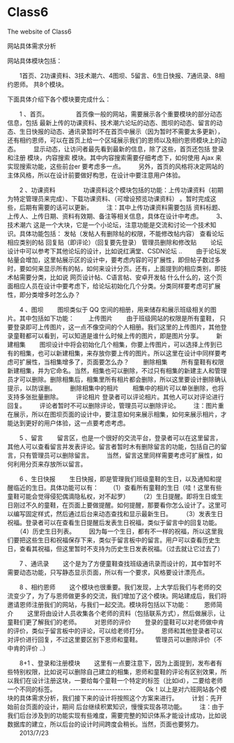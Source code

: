 Class6
======

The website of Class6 

网站具体需求分析

网站具体模块包括：

　　1首页、2功课资料、3技术潮六、4图坝、5留言、6生日快报、7通讯录、8相约恩师。  共8个模块。

下面具体介绍下各个模块要完成什么：

　　1 、首页。
　　
　　首页像一般的网站，需要展示各个重要模块的部分动态信息，包括 最新上传的功课资料、技术潮六论坛的动态、图坝的动态、留言的动态、生日快报的动态、通讯录暂时不在首页中展示（因为暂时不需要太多更新），还有相约恩师，可以在首页上给一个区域展示我们的恩师以及相约恩师模块上的动态。
　　显示动态，让访问者最先看到最新的信息，除了这些，首页还包括 登录和注册 模块，内容搜索 模块。其中内容搜索需要仔细考虑下，如何使用 Ajax 来实现搜索功能，这些前台er 要考虑多一点。
　　另外，首页的风格将决定网站的主体风格，所以在设计前要做好构思，在设计中要注意用户体验。

　　2 、功课资料
　　
　　功课资料这个模块包括的功能：上传功课资料（初期为特定管理员来完成）、下载功课资料、（可增设预览功课资料） 。暂时完成这些，后期有需要的话可以更新。
　　注：其中上传功课资料需要包括 资料标题、上传人、上传日期、资料有效期、备注等相关信息，具体在设计中考虑。
　　3、技术潮六
这是一个大块，它是一个小论坛，注意功能是交流和讨论一个技术知识。具体功能包括：
发帖（发帖人有删除帖的权限，不能修改帖内容）
查看论坛相应类别的帖
回复贴（即评论）（回复要先登录）
管理员删除和修改贴
　　论坛设计中可以参考下其他论坛的设计，比如说红满堂、CSDN论坛 .. 
　　由于论坛发帖量会增加，这里帖展示区的设计中，要考虑内容的可扩展性，即但帖子数过多时，要如何来显示所有的帖，如何来设计分页。还有，上面提到的相应类别，即技术帖需要分类，比如说 网页设计帖、C语言帖、安卓开发帖 什么什么的，这个页面相应人员在设计中要考虑下，给论坛初始化几个分类。分类同样要考虑可扩展性，即分类增多时怎么办？

　　4 、图坝
　　图坝类似于 QQ 空间的相册，用来储存和展示班级相关的图片。其中包括如下功能：
　　上传图片
　　由于班级网站的权限是所有童鞋， 只要登录即可上传图片，这一点不像空间的个人相册。我们这里的上传图片，其他登录童鞋都可以看到，可以知道是谁什么时候上传的图片，即是图片分享。
　　新建相集
　　图坝设计中将会初始化几个相集，你要上传图片，可以选择上传到已有的相集，也可以新建相集，来存放你要上传的图片。所以这里在设计中同样要考虑可扩展性，当相集增多了，页面要怎么办？
　　删除相集
　　所有童鞋有权限新建相集，并为它命名。当然，相集也可以删除，不过只有相集的新建主人和管理员才可以删除。删除相集后，相集里所有相片都会删除，所以这里要设计删除确认提示，以防误删。
　　删除相集中的相片
　　相集中的相片可以单张删除，也将支持多张批量删除。
　　评论相片
   登录者可以评论相片。其他人可以对评论进行回复。
　　评论者暂时不可以删除评论，管理员可以删除评论。
　　注：图片重在展示，所以在图坝页面的设计中，要注意如何来展示相集，如何来展示相片，才能达到更好的用户体验，这一点要考虑考虑。

　　5 、留言
　　留言区，也是一个很好的交流平台，登录者可以在这里留言，其他人可以查看留言并发表评论。留言者暂时木有删除留言的功能，包括自己的留言，只有管理员可以删除留言。
　　当然，留言这里同样需要考虑可扩展性，如何利用分页来存放所以留言。

　　6 、生日快报
　　生日快报，即是管理我们班级童鞋的生日，以及通知和提醒临近的生日。具体功能可以有：
　　（1）查看所有童鞋的生日（哇！这里有些童鞋可能会觉得侵犯偶滴隐私权，对不起罗）
　　（2）生日提醒。即将生日或生日刚过不久的童鞋，在页面上要做提醒。如何提醒，那要看你怎么设计了。这里可以编写固定样式，然后通过后台来动态查找和显示最新生日。
　　（3）发表生日祝福。登录者可以在查看生日提醒后发表生日祝福，类似于留言中的回复功能。
　　（4）历史生日列表。
　　因为每一个生日，都有不一样的祝福，所以这里我们要把这些生日和祝福保存下来，类似于留言板中的留言。用户可以查看历史生日，查看其祝福，但这里暂时不支持为历史生日发表祝福。（过去就让它过去了）

　　7 、通讯录
　　这个是为了方便童鞋查找班级通讯录而设计的，其中暂时不需要动态功能，只写静态显示页面，所以有一个要求，风格要设计漂亮点。

　　8 、相约恩师
　　这个模块也很重要。我们发现，上大学后我们与老师的交流变少了，为了与恩师做更多的交流，我们增加了这个模块。网站建成后，我们将邀请恩师注册我们的网站，与我们一起交流。模块将包括以下功能：
　　恩师简介
　　这里将由设计人员收集各个老师的资料（包括联系方式），然后做展示，让童鞋们更了解我们的老师。
　　对恩师的评价
　　登录的童鞋可以对老师做中肯的评价，类似于留言板中的评论，可以给老师打分。
　　恩师和其他登录者可以对评价进行回复，不过这里要区别下恩师和童鞋。
　　管理员可以删除评价（不中肯的评价 ..）

　　8+1 、登录和注册模块
　　这里有一点要注意下，因为上面提到，发布者有些特别权限，比如说可以删除自己建立的相集，恩师和童鞋的评论有区别效果，所以我们在设计注册这块，一要给每个童鞋一个特定的标签（比如id），二要给老师一个不同的标签。
　　----------------------
　　Ok！以上是对六班网站各个模块的具体需求分析，我们接下来的设计将按照这个方案来进行。
　　计划：先开始前台页面的设计，期间 后台继续积累知识，慢慢实现各项功能。
　　注：由于我们后台涉及到的功能实现有些难度，需要完整的知识体系才能设计成功，比如说数据库的建立，所以后台的设计时间跨度会稍长。当然，页面也要努力。
　　2013/7/23

